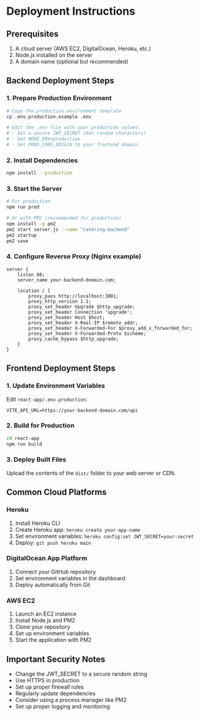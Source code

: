 # Deployment Instructions

## Prerequisites
1. A cloud server (AWS EC2, DigitalOcean, Heroku, etc.)
2. Node.js installed on the server
3. A domain name (optional but recommended)

## Backend Deployment Steps

### 1. Prepare Production Environment
```bash
# Copy the production environment template
cp .env.production.example .env

# Edit the .env file with your production values:
# - Set a secure JWT_SECRET (64+ random characters)
# - Set NODE_ENV=production
# - Set PROD_CORS_ORIGIN to your frontend domain
```

### 2. Install Dependencies
```bash
npm install --production
```

### 3. Start the Server
```bash
# For production
npm run prod

# Or with PM2 (recommended for production)
npm install -g pm2
pm2 start server.js --name "catering-backend"
pm2 startup
pm2 save
```

### 4. Configure Reverse Proxy (Nginx example)
```nginx
server {
    listen 80;
    server_name your-backend-domain.com;

    location / {
        proxy_pass http://localhost:3001;
        proxy_http_version 1.1;
        proxy_set_header Upgrade $http_upgrade;
        proxy_set_header Connection 'upgrade';
        proxy_set_header Host $host;
        proxy_set_header X-Real-IP $remote_addr;
        proxy_set_header X-Forwarded-For $proxy_add_x_forwarded_for;
        proxy_set_header X-Forwarded-Proto $scheme;
        proxy_cache_bypass $http_upgrade;
    }
}
```

## Frontend Deployment Steps

### 1. Update Environment Variables
Edit `react-app/.env.production`:
```
VITE_API_URL=https://your-backend-domain.com/api
```

### 2. Build for Production
```bash
cd react-app
npm run build
```

### 3. Deploy Built Files
Upload the contents of the `dist/` folder to your web server or CDN.

## Common Cloud Platforms

### Heroku
1. Install Heroku CLI
2. Create Heroku app: `heroku create your-app-name`
3. Set environment variables: `heroku config:set JWT_SECRET=your-secret`
4. Deploy: `git push heroku main`

### DigitalOcean App Platform
1. Connect your GitHub repository
2. Set environment variables in the dashboard
3. Deploy automatically from Git

### AWS EC2
1. Launch an EC2 instance
2. Install Node.js and PM2
3. Clone your repository
4. Set up environment variables
5. Start the application with PM2

## Important Security Notes
- Change the JWT_SECRET to a secure random string
- Use HTTPS in production
- Set up proper firewall rules
- Regularly update dependencies
- Consider using a process manager like PM2
- Set up proper logging and monitoring
